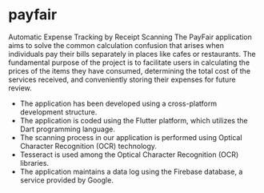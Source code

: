 # payfair
Automatic Expense Tracking by Receipt Scanning
The PayFair application aims to solve the common calculation confusion that arises when individuals pay their bills separately in places like cafes or restaurants. The fundamental purpose of the project is to facilitate users in calculating the prices of the items they have consumed, determining the total cost of the services received, and conveniently storing their expenses for future review. 

- The application has been developed using a cross-platform development structure.
- The application is coded using the Flutter platform, which utilizes the Dart programming language.
- The scanning process in our application is performed using Optical Character Recognition (OCR) technology.
- Tesseract is used among the Optical Character Recognition (OCR) libraries.
- The application maintains a data log using the Firebase database, a service provided by Google.
